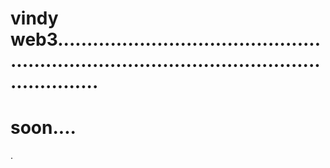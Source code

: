 # vindy web3.................................................................................................................
# soon....
.
